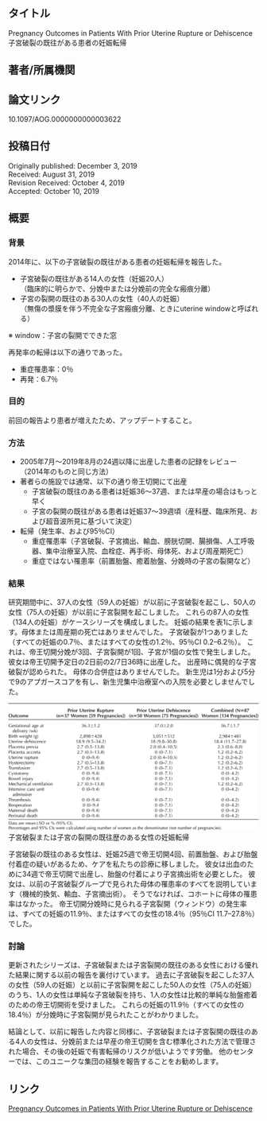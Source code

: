 ## タイトル
Pregnancy Outcomes in Patients With Prior Uterine Rupture or Dehiscence  
子宮破裂の既往がある患者の妊娠転帰

## 著者/所属機関

## 論文リンク
10.1097/AOG.0000000000003622

## 投稿日付
Originally published: December 3, 2019  
Received: August 31, 2019  
Revision Received: October 4, 2019  
Accepted: October 10, 2019

## 概要
### 背景
2014年に、以下の子宮破裂の既往がある患者の妊娠転帰を報告した。
* 子宮破裂の既往がある14人の女性（妊娠20人）  
（臨床的に明らかで、分娩中または分娩前の完全な瘢痕分離）
* 子宮の裂開の既往のある30人の女性（40人の妊娠）  
（無傷の漿膜を伴う不完全な子宮瘢痕分離、ときにuterine windowと呼ばれる）

※ window：子宮の裂開でできた窓

再発率の転帰は以下の通りであった。
* 重症罹患率：0％
* 再発：6.7％

### 目的
前回の報告より患者が増えたため、アップデートすること。

### 方法
* 2005年7月～2019年8月の24週以降に出産した患者の記録をレビュー（2014年のものと同じ方法）
* 著者らの施設では通常、以下の通り帝王切開にて出産
  * 子宮破裂の既往のある患者は妊娠36～37週、または早産の場合はもっと早く
  * 子宮の裂開の既往がある患者は妊娠37〜39週頃（産科歴、臨床所見、および超音波所見に基づいて決定）
* 転帰（発生率、および95％CI）
  * 重症罹患率（子宮破裂、子宮摘出、輸血、膀胱切開、腸損傷、人工呼吸器、集中治療室入院、血栓症、再手術、母体死、および周産期死亡）
  * 重症ではない罹患率（前置胎盤、癒着胎盤、分娩時の子宮の裂開など）

### 結果
研究期間中に、37人の女性（59人の妊娠）が以前に子宮破裂を起こし、50人の女性（75人の妊娠）が以前に子宮裂開を起こしました。
これらの87人の女性（134人の妊娠）がケースシリーズを構成しました。
妊娠の結果を表1に示します。母体または周産期の死亡はありませんでした。
子宮破裂が1つありました（すべての妊娠の0.7％、またはすべての女性の1.2％、95％CI 0.2–6.2％）。
これは、帝王切開分娩が3回、子宮裂開が1回、子宮が1個の女性で発生しました。
彼女は帝王切開予定日の2日前の2/7日36時に出産した。
出産時に偶発的な子宮破裂が認められた。
母体の合併症はありませんでした。
新生児は1分および5分で9のアプガースコアを有し、新生児集中治療室への入院を必要としませんでした。

![Table](Pregnancy_fig1.jpeg)
子宮破裂または子宮の裂開の既往歴のある女性の妊娠転帰

子宮破裂の既往のある女性は、妊娠25週で帝王切開4回、前置胎盤、および胎盤付着症の疑いがあるため、ケアを私たちの診療に移しました。
彼女は出血のために34週で帝王切開で出産し、胎盤の付着により子宮摘出術を必要とした。
彼女は、以前の子宮破裂グループで見られた母体の罹患率のすべてを説明しています（機械的換気、輸血、子宮摘出術）。
そうでなければ、コホートに母体の罹患率はなかった。
帝王切開分娩時に見られる子宮裂開（ウィンドウ）の発生率は、すべての妊娠の11.9％、またはすべての女性の18.4％（95％CI 11.7–27.8％）でした。

### 討論
更新されたシリーズは、子宮破裂または子宮裂開の既往のある女性における優れた結果に関する以前の報告を裏付けています。
過去に子宮破裂を起こした37人の女性（59人の妊娠）と以前に子宮裂開を起こした50人の女性（75人の妊娠）のうち、1人の女性は単純な子宮破裂を持ち、1人の女性は比較的単純な胎盤癒着のための帝王切開術を受けました。
これらの妊娠の11.9％（すべての女性の18.4％）が分娩時に子宮裂開が見られたことがわかりました。

結論として、以前に報告した内容と同様に、子宮破裂または子宮裂開の既往のある4人の女性は、分娩前または早産の帝王切開を含む標準化された方法で管理された場合、その後の妊娠で有害転帰のリスクが低いようです労働。
他のセンターでは、このユニークな集団の経験を報告することをお勧めします。

## リンク
[Pregnancy Outcomes in Patients With Prior Uterine Rupture or Dehiscence](10.1097/AOG.0000000000000181)
